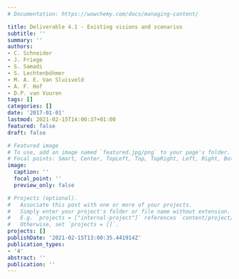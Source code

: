 ```yaml
---
# Documentation: https://wowchemy.com/docs/managing-content/

title: Deliverable 4.1 - Existing visions and scenarios
subtitle: ''
summary: ''
authors:
- C. Schneider
- J. Friege
- S. Samadi
- S. Lechtenböhmer
- M. A. E. Van Sluisveld
- A. F. Hof
- D.P. van Vuuren
tags: []
categories: []
date: '2017-01-01'
lastmod: 2021-02-15T14:00:37+01:00
featured: false
draft: false

# Featured image
# To use, add an image named `featured.jpg/png` to your page's folder.
# Focal points: Smart, Center, TopLeft, Top, TopRight, Left, Right, BottomLeft, Bottom, BottomRight.
image:
  caption: ''
  focal_point: ''
  preview_only: false

# Projects (optional).
#   Associate this post with one or more of your projects.
#   Simply enter your project's folder or file name without extension.
#   E.g. `projects = ["internal-project"]` references `content/project/deep-learning/index.md`.
#   Otherwise, set `projects = []`.
projects: []
publishDate: '2021-02-15T13:00:35.441914Z'
publication_types:
- '4'
abstract: ''
publication: ''
---
```

